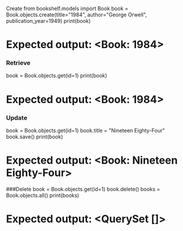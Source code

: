 Create
from bookshelf.models import Book
book = Book.objects.create(title="1984", author="George Orwell", publication_year=1949)
print(book)
# Expected output: <Book: 1984>

### Retrieve

book = Book.objects.get(id=1)
print(book)
# Expected output: <Book: 1984>

### Update
book = Book.objects.get(id=1)
book.title = "Nineteen Eighty-Four"
book.save()
print(book)
# Expected output: <Book: Nineteen Eighty-Four>

###Delete
book = Book.objects.get(id=1)
book.delete()
books = Book.objects.all()
print(books)
# Expected output: <QuerySet []>